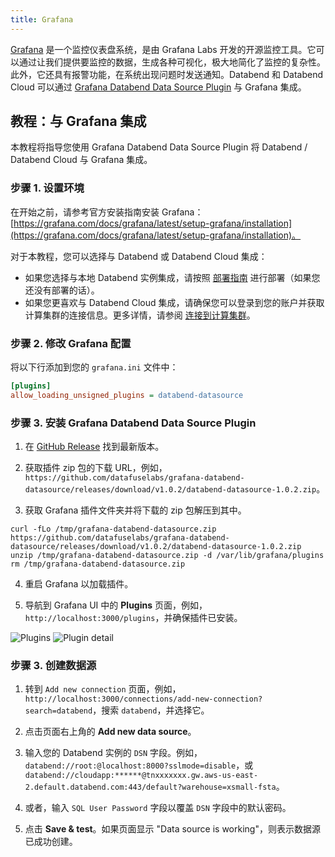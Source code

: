 ```yaml
---
title: Grafana
---
```


[Grafana](https://grafana.com/) 是一个监控仪表盘系统，是由 Grafana Labs 开发的开源监控工具。它可以通过让我们提供要监控的数据，生成各种可视化，极大地简化了监控的复杂性。此外，它还具有报警功能，在系统出现问题时发送通知。Databend 和 Databend Cloud 可以通过 [Grafana Databend Data Source Plugin](https://github.com/datafuselabs/grafana-databend-datasource) 与 Grafana 集成。

## 教程：与 Grafana 集成

本教程将指导您使用 Grafana Databend Data Source Plugin 将 Databend / Databend Cloud 与 Grafana 集成。

### 步骤 1. 设置环境

在开始之前，请参考官方安装指南安装 Grafana：[https://grafana.com/docs/grafana/latest/setup-grafana/installation](https://grafana.com/docs/grafana/latest/setup-grafana/installation)。

对于本教程，您可以选择与 Databend 或 Databend Cloud 集成：

- 如果您选择与本地 Databend 实例集成，请按照 [部署指南](/guides/deploy) 进行部署（如果您还没有部署的话）。
- 如果您更喜欢与 Databend Cloud 集成，请确保您可以登录到您的账户并获取计算集群的连接信息。更多详情，请参阅 [连接到计算集群](/guides/cloud/using-databend-cloud/warehouses#connecting)。

### 步骤 2. 修改 Grafana 配置

将以下行添加到您的 `grafana.ini` 文件中：

```ini
[plugins]
allow_loading_unsigned_plugins = databend-datasource
```

### 步骤 3. 安装 Grafana Databend Data Source Plugin

1. 在 [GitHub Release](https://github.com/datafuselabs/grafana-databend-datasource/releases) 找到最新版本。

2. 获取插件 zip 包的下载 URL，例如，`https://github.com/datafuselabs/grafana-databend-datasource/releases/download/v1.0.2/databend-datasource-1.0.2.zip`。

3. 获取 Grafana 插件文件夹并将下载的 zip 包解压到其中。

```shell
curl -fLo /tmp/grafana-databend-datasource.zip https://github.com/datafuselabs/grafana-databend-datasource/releases/download/v1.0.2/databend-datasource-1.0.2.zip
unzip /tmp/grafana-databend-datasource.zip -d /var/lib/grafana/plugins
rm /tmp/grafana-databend-datasource.zip
```

4. 重启 Grafana 以加载插件。

5. 导航到 Grafana UI 中的 **Plugins** 页面，例如，`http://localhost:3000/plugins`，并确保插件已安装。

![Plugins](/img/integration/grafana-plugins.png)
![Plugin detail](/img/integration/grafana-plugin-detail.png)

### 步骤 3. 创建数据源

1. 转到 `Add new connection` 页面，例如，`http://localhost:3000/connections/add-new-connection?search=databend`，搜索 `databend`，并选择它。

2. 点击页面右上角的 **Add new data source**。

3. 输入您的 Databend 实例的 `DSN` 字段。例如，`databend://root:@localhost:8000?sslmode=disable`，或 `databend://cloudapp:******@tnxxxxxxx.gw.aws-us-east-2.default.databend.com:443/default?warehouse=xsmall-fsta`。

4. 或者，输入 `SQL User Password` 字段以覆盖 `DSN` 字段中的默认密码。

5. 点击 **Save & test**。如果页面显示 "Data source is working"，则表示数据源已成功创建。